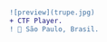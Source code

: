 
#                                                                    



```diff
![preview](trupe.jpg)
+ CTF Player.
! 📍 São Paulo, Brasil.
```












 
